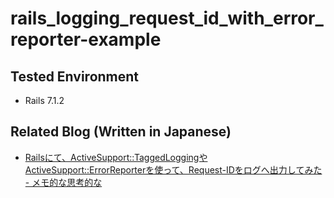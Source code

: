 # rails_logging_request_id_with_error_reporter-example

## Tested Environment

- Rails 7.1.2

## Related Blog (Written in Japanese)

- [Railsにて、ActiveSupport::TaggedLoggingやActiveSupport::ErrorReporterを使って、Request-IDをログへ出力してみた - メモ的な思考的な](https://thinkami.hatenablog.com/entry/2024/01/05/181920)